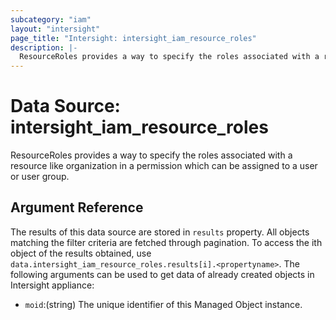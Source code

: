 ```yaml
---
subcategory: "iam"
layout: "intersight"
page_title: "Intersight: intersight_iam_resource_roles"
description: |-
  ResourceRoles provides a way to specify the roles associated with a resource like organization in a permission which can be assigned to a user or user group.
---
```


# Data Source: intersight_iam_resource_roles
ResourceRoles provides a way to specify the roles associated with a resource like organization in a permission which can be assigned to a user or user group.
## Argument Reference
The results of this data source are stored in `results` property.
All objects matching the filter criteria are fetched through pagination.
To access the ith object of the results obtained, use `data.intersight_iam_resource_roles.results[i].<propertyname>`.
The following arguments can be used to get data of already created objects in Intersight appliance:
* `moid`:(string) The unique identifier of this Managed Object instance. 
 